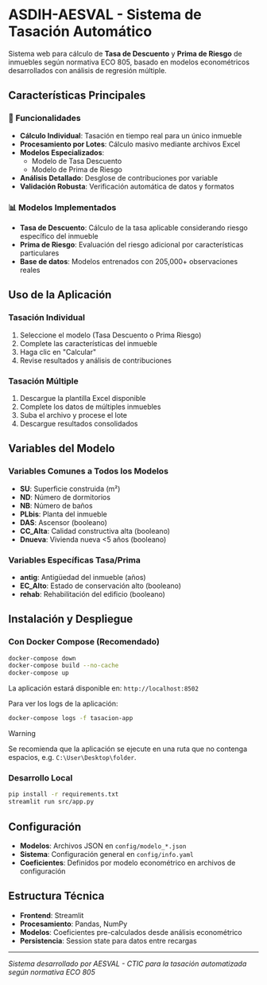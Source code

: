 # ASDIH-AESVAL - Sistema de Tasación Automático

Sistema web para cálculo de **Tasa de Descuento** y **Prima de Riesgo** de inmuebles según normativa ECO 805, basado en modelos econométricos desarrollados con análisis de regresión múltiple.

## Características Principales

### 🎯 Funcionalidades
- **Cálculo Individual**: Tasación en tiempo real para un único inmueble
- **Procesamiento por Lotes**: Cálculo masivo mediante archivos Excel
- **Modelos Especializados**: 
  - Modelo de Tasa Descuento
  - Modelo de Prima de Riesgo
- **Análisis Detallado**: Desglose de contribuciones por variable
- **Validación Robusta**: Verificación automática de datos y formatos

### 📊 Modelos Implementados
- **Tasa de Descuento**: Cálculo de la tasa aplicable considerando riesgo específico del inmueble
- **Prima de Riesgo**: Evaluación del riesgo adicional por características particulares
- **Base de datos**: Modelos entrenados con 205,000+ observaciones reales

## Uso de la Aplicación

### Tasación Individual
1. Seleccione el modelo (Tasa Descuento o Prima Riesgo)
2. Complete las características del inmueble
3. Haga clic en "Calcular"
4. Revise resultados y análisis de contribuciones

### Tasación Múltiple
1. Descargue la plantilla Excel disponible
2. Complete los datos de múltiples inmuebles
3. Suba el archivo y procese el lote
4. Descargue resultados consolidados

## Variables del Modelo

### Variables Comunes a Todos los Modelos
- **SU**: Superficie construida (m²)
- **ND**: Número de dormitorios  
- **NB**: Número de baños
- **PLbis**: Planta del inmueble
- **DAS**: Ascensor (booleano)
- **CC_Alta**: Calidad constructiva alta (booleano)
- **Dnueva**: Vivienda nueva <5 años (booleano)

### Variables Específicas Tasa/Prima
- **antig**: Antigüedad del inmueble (años)
- **EC_Alto**: Estado de conservación alto (booleano)
- **rehab**: Rehabilitación del edificio (booleano)

## Instalación y Despliegue

### Con Docker Compose (Recomendado)

```bash
docker-compose down
docker-compose build --no-cache
docker-compose up
```
La aplicación estará disponible en: `http://localhost:8502`

Para ver los logs de la aplicación:

```bash
docker-compose logs -f tasacion-app
```

> [!WARNING]
> Se recomienda que la aplicación se ejecute en una ruta que no contenga espacios, e.g. `C:\User\Desktop\folder`.

### Desarrollo Local

```bash
pip install -r requirements.txt
streamlit run src/app.py
```

## Configuración

- **Modelos**: Archivos JSON en `config/modelo_*.json`
- **Sistema**: Configuración general en `config/info.yaml`
- **Coeficientes**: Definidos por modelo econométrico en archivos de configuración

## Estructura Técnica

- **Frontend**: Streamlit
- **Procesamiento**: Pandas, NumPy
- **Modelos**: Coeficientes pre-calculados desde análisis econométrico
- **Persistencia**: Session state para datos entre recargas

---

*Sistema desarrollado por AESVAL - CTIC para la tasación automatizada según normativa ECO 805*
